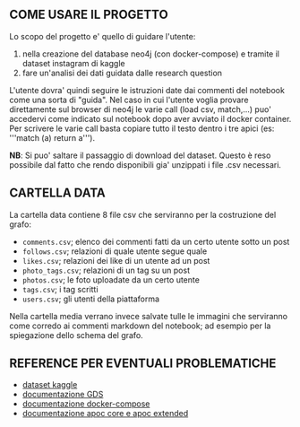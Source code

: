 ## COME USARE IL PROGETTO

Lo scopo del progetto e' quello di guidare l'utente:
1. nella creazione del database neo4j (con docker-compose) e tramite il dataset instagram di kaggle
2. fare un'analisi dei dati guidata dalle research question

L'utente dovra' quindi seguire le istruzioni date dai commenti del notebook come una sorta di "guida". 
Nel caso in cui l'utente voglia provare direttamente sul browser di neo4j le varie call (load csv, match,...) puo' accedervi come indicato sul notebook dopo aver avviato il docker container. Per scrivere le varie call basta copiare tutto il testo dentro i tre apici (es: '''match (a) return a''').

**NB**: Si puo' saltare il passaggio di download del dataset. Questo è reso possibile dal fatto che rendo disponibili gia' unzippati i file .csv necessari.

## CARTELLA DATA

La cartella data contiene 8 file csv che serviranno per la costruzione del grafo:
* `comments.csv`; elenco dei commenti fatti da un certo utente sotto un post
* `follows.csv`; relazioni di quale utente segue quale
* `likes.csv`; relazioni dei like di un utente ad un post
* `photo_tags.csv`; relazioni di un tag su un post
* `photos.csv`; le foto uploadate da un certo utente
* `tags.csv`; i tag scritti 
* `users.csv`; gli utenti della piattaforma  

Nella cartella media verrano invece salvate tulle le immagini che serviranno come corredo ai commenti markdown del notebook; ad esempio per la spiegazione dello schema del grafo.


## REFERENCE PER EVENTUALI PROBLEMATICHE

* [dataset kaggle](https://www.kaggle.com/datasets/bhanupratapbiswas/instgram) 
* [documentazione GDS](https://neo4j.com/docs/graph-data-science/current/)
* [documentazione docker-compose](https://docs.docker.com/compose/)
* [documentazione apoc core e apoc extended](https://neo4j.com/labs/apoc/)